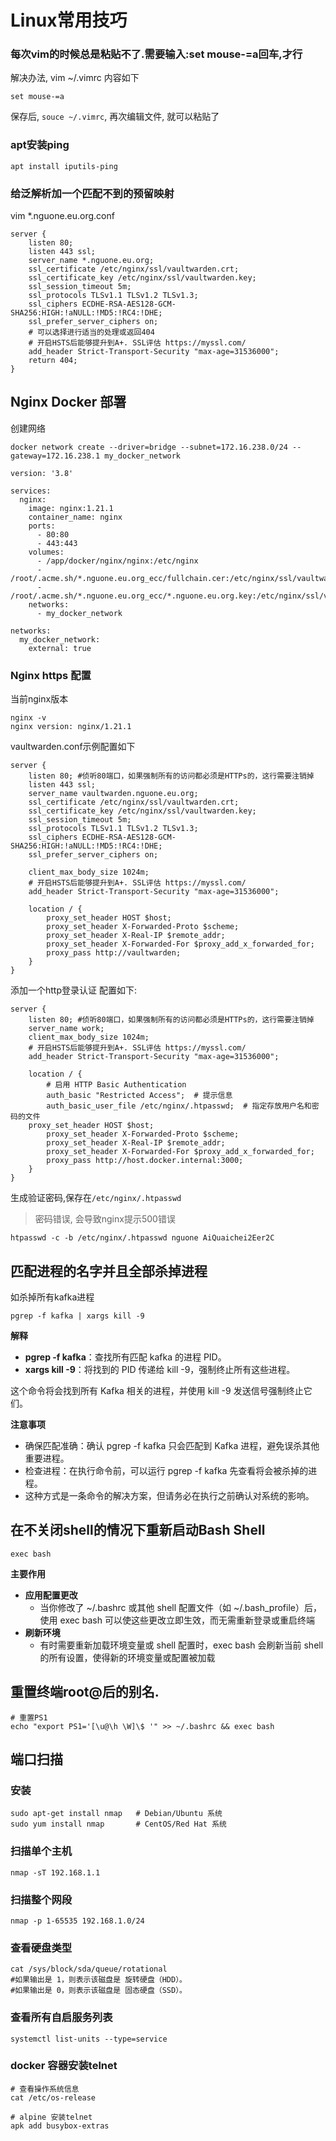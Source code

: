 # Linux常用技巧

### 每次vim的时候总是粘贴不了.需要输入:set mouse-=a回车,才行
解决办法, vim ~/.vimrc 内容如下
```
set mouse-=a
```
保存后, ```souce ~/.vimrc```, 再次编辑文件, 就可以粘贴了

### apt安装ping
```
apt install iputils-ping
```

### 给泛解析加一个匹配不到的预留映射
vim \*.nguone.eu.org.conf
```
server {
    listen 80;
    listen 443 ssl;
    server_name *.nguone.eu.org;
    ssl_certificate /etc/nginx/ssl/vaultwarden.crt;
    ssl_certificate_key /etc/nginx/ssl/vaultwarden.key;
    ssl_session_timeout 5m;
    ssl_protocols TLSv1.1 TLSv1.2 TLSv1.3;
    ssl_ciphers ECDHE-RSA-AES128-GCM-SHA256:HIGH:!aNULL:!MD5:!RC4:!DHE;
    ssl_prefer_server_ciphers on;
    # 可以选择进行适当的处理或返回404
    # 开启HSTS后能够提升到A+. SSL评估 https://myssl.com/
    add_header Strict-Transport-Security "max-age=31536000";
    return 404;
}

```
## Nginx Docker 部署
创建网络
```
docker network create --driver=bridge --subnet=172.16.238.0/24 --gateway=172.16.238.1 my_docker_network
```

```
version: '3.8'

services:
  nginx:
    image: nginx:1.21.1
    container_name: nginx
    ports:
      - 80:80
      - 443:443
    volumes:
      - /app/docker/nginx/nginx:/etc/nginx
      - /root/.acme.sh/*.nguone.eu.org_ecc/fullchain.cer:/etc/nginx/ssl/vaultwarden.crt:ro
      - /root/.acme.sh/*.nguone.eu.org_ecc/*.nguone.eu.org.key:/etc/nginx/ssl/vaultwarden.key:ro     
    networks:
      - my_docker_network

networks:
  my_docker_network:
    external: true
```

### Nginx https 配置
当前nginx版本
```
nginx -v
nginx version: nginx/1.21.1
```

vaultwarden.conf示例配置如下
```
server {
    listen 80; #侦听80端口，如果强制所有的访问都必须是HTTPs的，这行需要注销掉
    listen 443 ssl; 
    server_name vaultwarden.nguone.eu.org;
    ssl_certificate /etc/nginx/ssl/vaultwarden.crt;
    ssl_certificate_key /etc/nginx/ssl/vaultwarden.key;
    ssl_session_timeout 5m;
    ssl_protocols TLSv1.1 TLSv1.2 TLSv1.3;
    ssl_ciphers ECDHE-RSA-AES128-GCM-SHA256:HIGH:!aNULL:!MD5:!RC4:!DHE;
    ssl_prefer_server_ciphers on;

    client_max_body_size 1024m;
    # 开启HSTS后能够提升到A+. SSL评估 https://myssl.com/
    add_header Strict-Transport-Security "max-age=31536000";
    
    location / {
        proxy_set_header HOST $host;
        proxy_set_header X-Forwarded-Proto $scheme;
        proxy_set_header X-Real-IP $remote_addr;
        proxy_set_header X-Forwarded-For $proxy_add_x_forwarded_for;
        proxy_pass http://vaultwarden;
    }
}
```

添加一个http登录认证
配置如下:
```
server {
    listen 80; #侦听80端口，如果强制所有的访问都必须是HTTPs的，这行需要注销掉
    server_name work;
    client_max_body_size 1024m;
    # 开启HSTS后能够提升到A+. SSL评估 https://myssl.com/
    add_header Strict-Transport-Security "max-age=31536000";
    
    location / {
        # 启用 HTTP Basic Authentication
        auth_basic "Restricted Access";  # 提示信息
        auth_basic_user_file /etc/nginx/.htpasswd;  # 指定存放用户名和密码的文件        
	proxy_set_header HOST $host;
        proxy_set_header X-Forwarded-Proto $scheme;
        proxy_set_header X-Real-IP $remote_addr;
        proxy_set_header X-Forwarded-For $proxy_add_x_forwarded_for;
        proxy_pass http://host.docker.internal:3000;
    }
}
```
生成验证密码,保存在`/etc/nginx/.htpasswd`
> 密码错误, 会导致nginx提示500错误
```
htpasswd -c -b /etc/nginx/.htpasswd nguone AiQuaichei2Eer2C
```


## 匹配进程的名字并且全部杀掉进程
如杀掉所有kafka进程
```
pgrep -f kafka | xargs kill -9
```
**解释**
- **pgrep -f kafka**：查找所有匹配 kafka 的进程 PID。
- **xargs kill -9**：将找到的 PID 传递给 kill -9，强制终止所有这些进程。

这个命令将会找到所有 Kafka 相关的进程，并使用 kill -9 发送信号强制终止它们。

**注意事项**
- 确保匹配准确：确认 pgrep -f kafka 只会匹配到 Kafka 进程，避免误杀其他重要进程。
- 检查进程：在执行命令前，可以运行 pgrep -f kafka 先查看将会被杀掉的进程。
- 这种方式是一条命令的解决方案，但请务必在执行之前确认对系统的影响。

## 在不关闭shell的情况下重新启动Bash Shell
```
exec bash
```
**主要作用**
- **应用配置更改**
  - 当你修改了 ~/.bashrc 或其他 shell 配置文件（如 ~/.bash_profile）后，使用 exec bash 可以使这些更改立即生效，而无需重新登录或重启终端
- **刷新环境**
  - 有时需要重新加载环境变量或 shell 配置时，exec bash 会刷新当前 shell 的所有设置，使得新的环境变量或配置被加载

## 重置终端root@后的别名.
```
# 重置PS1
echo "export PS1='[\u@\h \W]\$ '" >> ~/.bashrc && exec bash
```

## 端口扫描
### 安装
```shell
sudo apt-get install nmap   # Debian/Ubuntu 系统
sudo yum install nmap       # CentOS/Red Hat 系统
```

### 扫描单个主机
```shell
nmap -sT 192.168.1.1
```

### 扫描整个网段
```shell
nmap -p 1-65535 192.168.1.0/24
```

### 查看硬盘类型
```shell
cat /sys/block/sda/queue/rotational
#如果输出是 1，则表示该磁盘是 旋转硬盘（HDD）。
#如果输出是 0，则表示该磁盘是 固态硬盘（SSD）。
```

### 查看所有自启服务列表
```shell
systemctl list-units --type=service
```

### docker 容器安装telnet
```shell
# 查看操作系统信息
cat /etc/os-release

# alpine 安装telnet
apk add busybox-extras
```